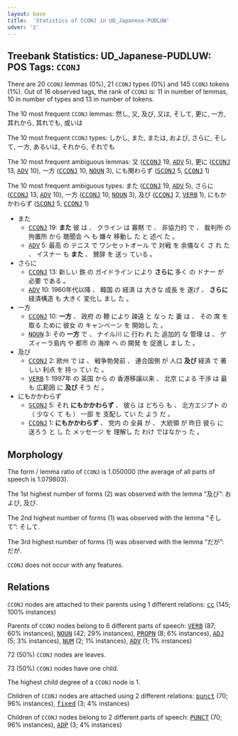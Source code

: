 ```yaml
---
layout: base
title:  'Statistics of CCONJ in UD_Japanese-PUDLUW'
udver: '2'
---
```


## Treebank Statistics: UD_Japanese-PUDLUW: POS Tags: `CCONJ`

There are 20 `CCONJ` lemmas (0%), 21 `CCONJ` types (0%) and 145 `CCONJ` tokens (1%).
Out of 16 observed tags, the rank of `CCONJ` is: 11 in number of lemmas, 10 in number of types and 13 in number of tokens.

The 10 most frequent `CCONJ` lemmas: 然し, 又, 及び, 又は, そして, 更に, 一方, 其れから, 其れでも, 或いは

The 10 most frequent `CCONJ` types:  しかし, また, または, および, さらに, そして, 一方, あるいは, それから, それでも

The 10 most frequent ambiguous lemmas: 又 (<tt><a href="ja_pudluw-pos-CCONJ.html">CCONJ</a></tt> 19, <tt><a href="ja_pudluw-pos-ADV.html">ADV</a></tt> 5), 更に (<tt><a href="ja_pudluw-pos-CCONJ.html">CCONJ</a></tt> 13, <tt><a href="ja_pudluw-pos-ADV.html">ADV</a></tt> 10), 一方 (<tt><a href="ja_pudluw-pos-CCONJ.html">CCONJ</a></tt> 10, <tt><a href="ja_pudluw-pos-NOUN.html">NOUN</a></tt> 3), にも関わらず (<tt><a href="ja_pudluw-pos-SCONJ.html">SCONJ</a></tt> 5, <tt><a href="ja_pudluw-pos-CCONJ.html">CCONJ</a></tt> 1)

The 10 most frequent ambiguous types:  また (<tt><a href="ja_pudluw-pos-CCONJ.html">CCONJ</a></tt> 19, <tt><a href="ja_pudluw-pos-ADV.html">ADV</a></tt> 5), さらに (<tt><a href="ja_pudluw-pos-CCONJ.html">CCONJ</a></tt> 13, <tt><a href="ja_pudluw-pos-ADV.html">ADV</a></tt> 10), 一方 (<tt><a href="ja_pudluw-pos-CCONJ.html">CCONJ</a></tt> 10, <tt><a href="ja_pudluw-pos-NOUN.html">NOUN</a></tt> 3), 及び (<tt><a href="ja_pudluw-pos-CCONJ.html">CCONJ</a></tt> 2, <tt><a href="ja_pudluw-pos-VERB.html">VERB</a></tt> 1), にもかかわらず (<tt><a href="ja_pudluw-pos-SCONJ.html">SCONJ</a></tt> 5, <tt><a href="ja_pudluw-pos-CCONJ.html">CCONJ</a></tt> 1)


* また
  * <tt><a href="ja_pudluw-pos-CCONJ.html">CCONJ</a></tt> 19: <b>また</b> 彼 は 、 クライン は 寡黙 で 、 非協力的 で 、 裁判所 の 拘置所 から 聴聞会 へ も 嫌々 移動し た と 述べ た 。
  * <tt><a href="ja_pudluw-pos-ADV.html">ADV</a></tt> 5: 最高 の テニス で ワンセットオール で 対戦 を 余儀なく さ れ た 、 イスナー も <b>また</b> 、 賛辞 を 送っ ている 。
* さらに
  * <tt><a href="ja_pudluw-pos-CCONJ.html">CCONJ</a></tt> 13: 新しい 鉄 の ガイドライン により <b>さらに</b> 多く の ドナー が 必要 である 。
  * <tt><a href="ja_pudluw-pos-ADV.html">ADV</a></tt> 10: 1960年代以降 、 韓国 の 経済 は 大きな 成長 を 遂げ 、 <b>さらに</b> 経済構造 も 大きく 変化し まし た 。
* 一方
  * <tt><a href="ja_pudluw-pos-CCONJ.html">CCONJ</a></tt> 10: <b>一方</b> 、 政府 の 鞭 により 疎遠 と なっ た 妻 は 、 その 席 を 取る ために 彼女 の キャンペーン を 開始し た 。
  * <tt><a href="ja_pudluw-pos-NOUN.html">NOUN</a></tt> 3: その <b>一方</b> で 、 ナイル川 に 行わ れ た 追加的 な 管理 は 、 ゲズィーラ島内 や 都市 の 海岸 へ の 開発 を 促進し まし た 。
* 及び
  * <tt><a href="ja_pudluw-pos-CCONJ.html">CCONJ</a></tt> 2: 欧州 で は 、 戦争勃発前 、 連合国側 が 人口 <b>及び</b> 経済 で 著しい 利点 を 持っ てい た 。
  * <tt><a href="ja_pudluw-pos-VERB.html">VERB</a></tt> 1: 1997年 の 英国 から の 香港移譲以来 、 北京 による 干渉 は 最も 広範囲 に <b>及び</b> そう だ 。
* にもかかわらず
  * <tt><a href="ja_pudluw-pos-SCONJ.html">SCONJ</a></tt> 5: それ <b>にもかかわらず</b> 、 彼ら は どちら も 、 北方エジプト の （ 少なく て も ） 一部 を 支配し てい た よう だ 。
  * <tt><a href="ja_pudluw-pos-CCONJ.html">CCONJ</a></tt> 1: <b>にもかかわらず</b> 、 党内 の 全員 が 、 大統領 が 昨日 彼ら に 送ろう と し た メッセージ を 理解し た わけ ではなかっ た 。

## Morphology

The form / lemma ratio of `CCONJ` is 1.050000 (the average of all parts of speech is 1.079803).

The 1st highest number of forms (2) was observed with the lemma “及び”: および, 及び.

The 2nd highest number of forms (1) was observed with the lemma “そして”: そして.

The 3rd highest number of forms (1) was observed with the lemma “だが”: だが.

`CCONJ` does not occur with any features.


## Relations

`CCONJ` nodes are attached to their parents using 1 different relations: <tt><a href="ja_pudluw-dep-cc.html">cc</a></tt> (145; 100% instances)

Parents of `CCONJ` nodes belong to 6 different parts of speech: <tt><a href="ja_pudluw-pos-VERB.html">VERB</a></tt> (87; 60% instances), <tt><a href="ja_pudluw-pos-NOUN.html">NOUN</a></tt> (42; 29% instances), <tt><a href="ja_pudluw-pos-PROPN.html">PROPN</a></tt> (8; 6% instances), <tt><a href="ja_pudluw-pos-ADJ.html">ADJ</a></tt> (5; 3% instances), <tt><a href="ja_pudluw-pos-NUM.html">NUM</a></tt> (2; 1% instances), <tt><a href="ja_pudluw-pos-ADV.html">ADV</a></tt> (1; 1% instances)

72 (50%) `CCONJ` nodes are leaves.

73 (50%) `CCONJ` nodes have one child.

The highest child degree of a `CCONJ` node is 1.

Children of `CCONJ` nodes are attached using 2 different relations: <tt><a href="ja_pudluw-dep-punct.html">punct</a></tt> (70; 96% instances), <tt><a href="ja_pudluw-dep-fixed.html">fixed</a></tt> (3; 4% instances)

Children of `CCONJ` nodes belong to 2 different parts of speech: <tt><a href="ja_pudluw-pos-PUNCT.html">PUNCT</a></tt> (70; 96% instances), <tt><a href="ja_pudluw-pos-ADP.html">ADP</a></tt> (3; 4% instances)

